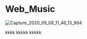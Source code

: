 # Web_Music
![Capture_2020_09_08_11_46_13_964](https://user-images.githubusercontent.com/60757768/92491778-01d9e880-f1c9-11ea-8258-1bb03278ee8f.png)




kkkk
kkkkk
kkkkk














